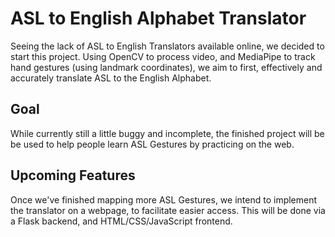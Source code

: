# ASL to English Alphabet Translator

Seeing the lack of ASL to English Translators available online, we decided to start this project.
Using OpenCV to process video, and MediaPipe to track hand gestures (using landmark coordinates), we aim to first, effectively and accurately translate ASL to the English Alphabet.

## Goal
While currently still a little buggy and incomplete, the finished project will be be used to help people learn ASL Gestures by practicing on the web.

## Upcoming Features
Once we've finished mapping more ASL Gestures, we intend to implement the translator on a webpage, to facilitate easier access. This will be done via a Flask backend, and HTML/CSS/JavaScript frontend.


